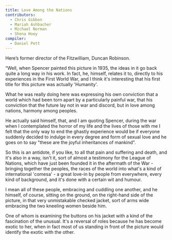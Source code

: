 ```yaml
---
title: Love Among the Nations
contributors:
  - Chris Gibbon
  - Mariah Ashbacher
  - Michael Norman
  - Shona Hoey
compiler:
  - Daniel Pett
---
```

Here’s former director of the Fitzwilliam, Duncan Robinson.

“Well, when Spencer painted this picture in 1935, the ideas in it go back quite
a long way in his work. In fact, he, himself, relates it to, directly to his experiences in the First World War, and I think it's interesting that his first title for this picture was actually 'Humanity'.

What he was really doing here was expressing his own conviction that a world which had been torn apart by a particularly painful war, that his conviction that the future lay not in war and discord, but in love among nations, harmony among peoples.

He actually said himself, that, and I am quoting Spencer, during the war when I contemplated the horror of my life and the lives of those with me I felt that the only way to end the ghastly experience would be if everyone suddenly  decided to indulge in every degree and form of sexual love and he goes on to say "these are the joyful inheritances of mankind".

So this is an antidote, if you like, to all that pain and suffering and death, and it's also in a way, isn't it, sort of almost a testimony for the League of Nations, which have just been founded it in the aftermath of the War - bringing together the peoples, the races of the world into what's a kind of international 'comesa' - a great love-in by people from everywhere, every kind of background, and it's done with a certain wit and humour.

I mean all of these people, embracing and cuddling one another, and he himself, of course, sitting on the ground, on the right-hand side of the picture, in that very unmistakable checked jacket, sort of arms wide embracing the two kneeling women beside him.

One of whom is examining the buttons on his jacket with a kind of the fascination of the unusual. It's a reversal of roles because he has become exotic to her, when in fact most of us standing in front of the picture would identify the exotic with the other.
